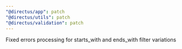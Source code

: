```yaml
---
"@directus/app": patch
"@directus/utils": patch
"@directus/validation": patch
---
```


Fixed errors processing for starts_with and ends_with filter variations
